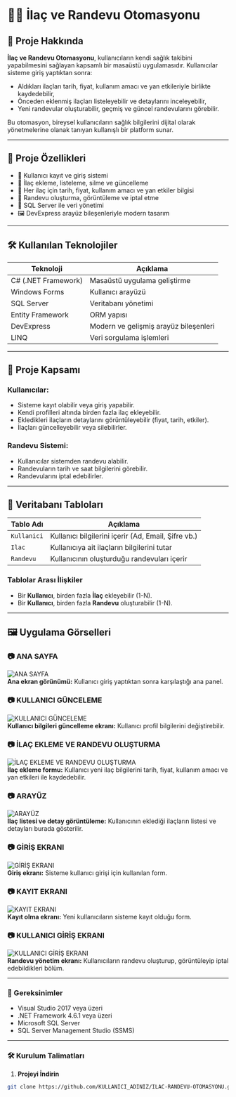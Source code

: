 # 💊📅 İlaç ve Randevu Otomasyonu

## 📘 Proje Hakkında

**İlaç ve Randevu Otomasyonu**, kullanıcıların kendi sağlık takibini yapabilmesini sağlayan kapsamlı bir masaüstü uygulamasıdır. Kullanıcılar sisteme giriş yaptıktan sonra:

- Aldıkları ilaçları tarih, fiyat, kullanım amacı ve yan etkileriyle birlikte kaydedebilir,
- Önceden eklenmiş ilaçları listeleyebilir ve detaylarını inceleyebilir,
- Yeni randevular oluşturabilir, geçmiş ve güncel randevularını görebilir.

Bu otomasyon, bireysel kullanıcıların sağlık bilgilerini dijital olarak yönetmelerine olanak tanıyan kullanışlı bir platform sunar.

---

## 🎯 Proje Özellikleri

- 🔐 Kullanıcı kayıt ve giriş sistemi  
- 💊 İlaç ekleme, listeleme, silme ve güncelleme  
- 📄 Her ilaç için tarih, fiyat, kullanım amacı ve yan etkiler bilgisi  
- 📅 Randevu oluşturma, görüntüleme ve iptal etme  
- 🧠 SQL Server ile veri yönetimi  
- 🖼️ DevExpress arayüz bileşenleriyle modern tasarım  

---

## 🛠️ Kullanılan Teknolojiler

| Teknoloji           | Açıklama                                  |
|---------------------|-------------------------------------------|
| C# (.NET Framework)  | Masaüstü uygulama geliştirme              |
| Windows Forms       | Kullanıcı arayüzü                         |
| SQL Server          | Veritabanı yönetimi                       |
| Entity Framework    | ORM yapısı                               |
| DevExpress          | Modern ve gelişmiş arayüz bileşenleri    |
| LINQ                | Veri sorgulama işlemleri                  |

---

## 🧭 Proje Kapsamı

### Kullanıcılar:
- Sisteme kayıt olabilir veya giriş yapabilir.  
- Kendi profilleri altında birden fazla ilaç ekleyebilir.  
- Ekledikleri ilaçların detaylarını görüntüleyebilir (fiyat, tarih, etkiler).  
- İlaçları güncelleyebilir veya silebilirler.  

### Randevu Sistemi:
- Kullanıcılar sistemden randevu alabilir.  
- Randevuların tarih ve saat bilgilerini görebilir.  
- Randevularını iptal edebilirler.

---

## 🔌 Veritabanı Tabloları

| Tablo Adı    | Açıklama                                          |
|--------------|---------------------------------------------------|
| `Kullanici`  | Kullanıcı bilgilerini içerir (Ad, Email, Şifre vb.) |
| `Ilac`       | Kullanıcıya ait ilaçların bilgilerini tutar         |
| `Randevu`    | Kullanıcının oluşturduğu randevuları içerir          |

### Tablolar Arası İlişkiler

- Bir **Kullanıcı**, birden fazla **İlaç** ekleyebilir (1-N).  
- Bir **Kullanıcı**, birden fazla **Randevu** oluşturabilir (1-N).  

---

## 🖼️ Uygulama Görselleri

###  📷 ANA SAYFA
![ANA SAYFA](./images/Ekran%20görüntüsü%202025-04-25%20145426.png)  
**Ana ekran görünümü:** Kullanıcı giriş yaptıktan sonra karşılaştığı ana panel.

### 📷 KULLANICI GÜNCELEME 
![KULLANICI GÜNCELEME](./images/Ekran%20görüntüsü%202025-04-25%20145500.png)  
**Kullanıcı bilgileri güncelleme ekranı:** Kullanıcı profil bilgilerini değiştirebilir.

### 📷 İLAÇ EKLEME VE RANDEVU OLUŞTURMA
![İLAÇ EKLEME VE RANDEVU OLUŞTURMA](./images/Ekran%20görüntüsü%202025-04-25%20150023.png)  
**İlaç ekleme formu:** Kullanıcı yeni ilaç bilgilerini tarih, fiyat, kullanım amacı ve yan etkileri ile kaydedebilir.

### 📷 ARAYÜZ  
![ARAYÜZ](./images/Ekran%20görüntüsü%202025-04-25%20150231.png)  
**İlaç listesi ve detay görüntüleme:** Kullanıcının eklediği ilaçların listesi ve detayları burada gösterilir.

### 📷 GİRİŞ EKRANI 
![GİRİŞ EKRANI](./images/Ekran%20görüntüsü%202025-04-25%20150458.png)  
**Giriş ekranı:** Sisteme kullanıcı girişi için kullanılan form.

### 📷 KAYIT EKRANI  
![KAYIT EKRANI](./images/Ekran%20görüntüsü%202025-04-25%20150522.png)  
**Kayıt olma ekranı:** Yeni kullanıcıların sisteme kayıt olduğu form.

### 📷 KULLANICI GİRİŞ EKRANI
![ KULLANICI GİRİŞ EKRANI](./images/Ekran%20görüntüsü%202025-04-25%20150805.png)  
**Randevu yönetim ekranı:** Kullanıcıların randevu oluşturup, görüntüleyip iptal edebildikleri bölüm.

---

### 📌 Gereksinimler

- Visual Studio 2017 veya üzeri  
- .NET Framework 4.6.1 veya üzeri  
- Microsoft SQL Server  
- SQL Server Management Studio (SSMS)  

---

### 🛠️ Kurulum Talimatları

1. **Projeyi İndirin**  
```bash
git clone https://github.com/KULLANICI_ADINIZ/ILAC-RANDEVU-OTOMASYONU.git
